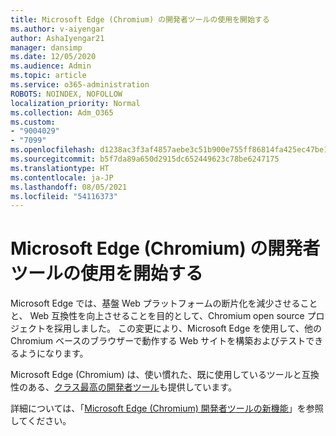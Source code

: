 ```yaml
---
title: Microsoft Edge (Chromium) の開発者ツールの使用を開始する
ms.author: v-aiyengar
author: AshaIyengar21
manager: dansimp
ms.date: 12/05/2020
ms.audience: Admin
ms.topic: article
ms.service: o365-administration
ROBOTS: NOINDEX, NOFOLLOW
localization_priority: Normal
ms.collection: Adm_O365
ms.custom:
- "9004029"
- "7099"
ms.openlocfilehash: d1238ac3f3af4857aebe3c51b900e755ff86814fa425ec47be1e83cd5f9faa20
ms.sourcegitcommit: b5f7da89a650d2915dc652449623c78be6247175
ms.translationtype: HT
ms.contentlocale: ja-JP
ms.lasthandoff: 08/05/2021
ms.locfileid: "54116373"
---
```

# <a name="get-started-with-the-developer-tools-in-microsoft-edge-chromium"></a>Microsoft Edge (Chromium) の開発者ツールの使用を開始する

Microsoft Edge では、基盤 Web プラットフォームの断片化を減少させることと、 Web 互換性を向上させることを目的として、Chromium open source プロジェクトを採用しました。 この変更により、Microsoft Edge を使用して、他の Chromium ベースのブラウザーで動作する Web サイトを構築およびテストできるようになります。

Microsoft Edge (Chromium) は、使い慣れた、既に使用しているツールと互換性のある、[クラス最高の開発者ツール](https://go.microsoft.com/fwlink/?linkid=2134941)も提供しています。

詳細については、「[Microsoft Edge (Chromium) 開発者ツールの新機能](https://go.microsoft.com/fwlink/?linkid=2135020)」を参照してください。